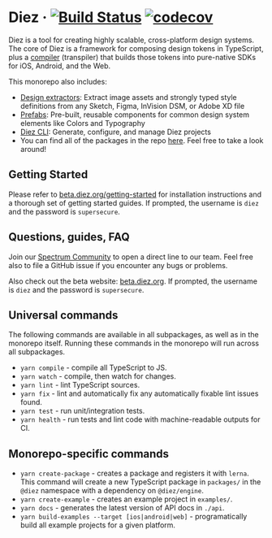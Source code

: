 # Diez &middot; [![Build Status](https://travis-ci.com/diez/diez.svg?token=R7p5y7u83p1oNU4bsu1p&branch=master)](https://travis-ci.com/diez/diez) [![codecov](https://codecov.io/gh/diez/diez/branch/master/graph/badge.svg?token=pgB9U8YLUU)](https://codecov.io/gh/diez/diez)

Diez is a tool for creating highly scalable, cross-platform design systems.  The core of Diez is a framework for composing design tokens in TypeScript, plus a [compiler](https://github.com/diez/diez/tree/master/packages/compiler) (transpiler) that builds those tokens into pure-native SDKs for iOS, Android, and the Web.

This monorepo also includes:

 * [Design extractors](https://github.com/diez/diez/tree/master/packages/sources): Extract image assets and strongly typed style definitions from any Sketch, Figma, InVision DSM, or Adobe XD file
 * [Prefabs](https://github.com/diez/diez/tree/master/packages/prefabs): Pre-built, reusable components for common design system elements like Colors and Typography
 * [Diez CLI](https://github.com/diez/diez/tree/master/packages/cli-core): Generate, configure, and manage Diez projects
 * You can find all of the packages in the repo [here](https://github.com/diez/diez/tree/master/packages).  Feel free to take a look around!

## Getting Started

Please refer to [beta.diez.org/getting-started](https://diez:supersecure@beta.diez.org/getting-started) for installation instructions and a thorough set of getting started guides. If prompted, the username is `diez` and the password is `supersecure`.

## Questions, guides, FAQ

Join our [Spectrum Community](https://spectrum.chat/diez) to open a direct line to our team.  Feel free also to file a GitHub issue if you encounter any bugs or problems.

Also check out the beta website:  [beta.diez.org](https://diez:supersecure@beta.diez.org/).  If prompted, the username is `diez` and the password is `supersecure`.

## Universal commands

The following commands are available in all subpackages, as well as in the monorepo itself. Running these commands in the monorepo will run across all subpackages.

 - `yarn compile` - compile all TypeScript to JS.
 - `yarn watch` - compile, then watch for changes.
 - `yarn lint` - lint TypeScript sources.
 - `yarn fix` - lint and automatically fix any automatically fixable lint issues found.
 - `yarn test` - run unit/integration tests.
 - `yarn health` - run tests and lint code with machine-readable outputs for CI.

## Monorepo-specific commands

 - `yarn create-package` - creates a package and registers it with `lerna`. This command will create a new TypeScript package in `packages/` in the `@diez` namespace with a dependency on `@diez/engine`.
 - `yarn create-example` - creates an example project in `examples/`.
 - `yarn docs` - generates the latest version of API docs in `./api`.
 - `yarn build-examples --target [ios|android|web]` - programatically build all example projects for a given platform.
